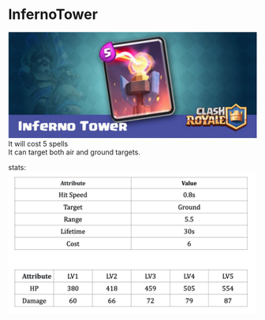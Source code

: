 # InfernoTower

![InfernoTower Card](../cards/Inferno_Tower.png)<br>
It will cost 5 spells <br>
It can target both air and ground targets. <br>

stats: <br>
![Barbarians Stats](../stats/Cannon.png)
